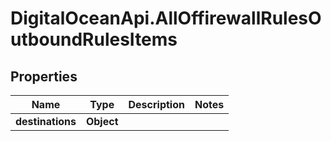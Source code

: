 # DigitalOceanApi.AllOffirewallRulesOutboundRulesItems

## Properties
Name | Type | Description | Notes
------------ | ------------- | ------------- | -------------
**destinations** | **Object** |  | 
